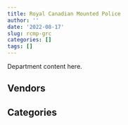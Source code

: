 ```yaml
---
title: Royal Canadian Mounted Police
author: ''
date: '2022-08-17'
slug: rcmp-grc
categories: []
tags: []
---
```


<script src="/rmarkdown-libs/htmlwidgets/htmlwidgets.js"></script>
<link href="/rmarkdown-libs/datatables-css/datatables-crosstalk.css" rel="stylesheet" />
<script src="/rmarkdown-libs/datatables-binding/datatables.js"></script>
<script src="/rmarkdown-libs/jquery/jquery-3.6.0.min.js"></script>
<link href="/rmarkdown-libs/dt-core-bootstrap/css/dataTables.bootstrap.min.css" rel="stylesheet" />
<link href="/rmarkdown-libs/dt-core-bootstrap/css/dataTables.bootstrap.extra.css" rel="stylesheet" />
<script src="/rmarkdown-libs/dt-core-bootstrap/js/jquery.dataTables.min.js"></script>
<script src="/rmarkdown-libs/dt-core-bootstrap/js/dataTables.bootstrap.min.js"></script>
<link href="/rmarkdown-libs/crosstalk/css/crosstalk.min.css" rel="stylesheet" />
<script src="/rmarkdown-libs/crosstalk/js/crosstalk.min.js"></script>
<script src="/rmarkdown-libs/htmlwidgets/htmlwidgets.js"></script>
<link href="/rmarkdown-libs/datatables-css/datatables-crosstalk.css" rel="stylesheet" />
<script src="/rmarkdown-libs/datatables-binding/datatables.js"></script>
<script src="/rmarkdown-libs/jquery/jquery-3.6.0.min.js"></script>
<link href="/rmarkdown-libs/dt-core-bootstrap/css/dataTables.bootstrap.min.css" rel="stylesheet" />
<link href="/rmarkdown-libs/dt-core-bootstrap/css/dataTables.bootstrap.extra.css" rel="stylesheet" />
<script src="/rmarkdown-libs/dt-core-bootstrap/js/jquery.dataTables.min.js"></script>
<script src="/rmarkdown-libs/dt-core-bootstrap/js/dataTables.bootstrap.min.js"></script>
<link href="/rmarkdown-libs/crosstalk/css/crosstalk.min.css" rel="stylesheet" />
<script src="/rmarkdown-libs/crosstalk/js/crosstalk.min.js"></script>

Department content here.

## Vendors

<div id="htmlwidget-1" style="width:100%;height:auto;" class="datatables html-widget"></div>
<script type="application/json" data-for="htmlwidget-1">{"x":{"style":"bootstrap","filter":"none","vertical":false,"data":[["<a href=\"/vendors/1x1_architecture/\">1X1 ARCHITECTURE<\/a>","<a href=\"/vendors/3955788_canada/\">3955788 CANADA<\/a>","<a href=\"/vendors/3d_datacomm/\">3D DATACOMM<\/a>","<a href=\"/vendors/3m_canada_company/\">3M CANADA COMPANY<\/a>","<a href=\"/vendors/4_office_automation/\">4 OFFICE AUTOMATION<\/a>","<a href=\"/vendors/4plan_consulting/\">4PLAN CONSULTING<\/a>","<a href=\"/vendors/acart_communications/\">ACART COMMUNICATIONS<\/a>","<a href=\"/vendors/accenture/\">ACCENTURE<\/a>","<a href=\"/vendors/access_2_networks/\">ACCESS 2 NETWORKS<\/a>","<a href=\"/vendors/acklands_grainger/\">ACKLANDS GRAINGER<\/a>","<a href=\"/vendors/acme_future_security_controls/\">ACME FUTURE SECURITY CONTROLS<\/a>","<a href=\"/vendors/act/\">ACT<\/a>","<a href=\"/vendors/adapt_pharma_canada/\">ADAPT PHARMA CANADA<\/a>","<a href=\"/vendors/adga_group/\">ADGA GROUP<\/a>","<a href=\"/vendors/adobe/\">ADOBE<\/a>","<a href=\"/vendors/adrm_technology_consulting/\">ADRM TECHNOLOGY CONSULTING<\/a>","<a href=\"/vendors/advanced_business_interiors/\">ADVANCED BUSINESS INTERIORS<\/a>","<a href=\"/vendors/advanced_chippewa_technologies/\">ADVANCED CHIPPEWA TECHNOLOGIES<\/a>","<a href=\"/vendors/aecom/\">AECOM<\/a>","<a href=\"/vendors/aero_feu/\">AERO FEU<\/a>","<a href=\"/vendors/aero_supplies/\">AERO SUPPLIES<\/a>","<a href=\"/vendors/agilent/\">AGILENT<\/a>","<a href=\"/vendors/ainsworth/\">AINSWORTH<\/a>","<a href=\"/vendors/air_inuit/\">AIR INUIT<\/a>","<a href=\"/vendors/air_tindi/\">AIR TINDI<\/a>","<a href=\"/vendors/airboss_defense/\">AIRBOSS DEFENSE<\/a>","<a href=\"/vendors/airbus/\">AIRBUS<\/a>","<a href=\"/vendors/alliance_energy/\">ALLIANCE ENERGY<\/a>","<a href=\"/vendors/alpine_helicopters/\">ALPINE HELICOPTERS<\/a>","<a href=\"/vendors/altis_human_resources/\">ALTIS HUMAN RESOURCES<\/a>","<a href=\"/vendors/anixter_canada/\">ANIXTER CANADA<\/a>","<a href=\"/vendors/aon_reed_stenhouse/\">AON REED STENHOUSE<\/a>","<a href=\"/vendors/apparel_trimmings/\">APPAREL TRIMMINGS<\/a>","<a href=\"/vendors/applied_electonics/\">APPLIED ELECTONICS<\/a>","<a href=\"/vendors/aqua_lung_canada/\">AQUA LUNG CANADA<\/a>","<a href=\"/vendors/architecture_49/\">ARCHITECTURE 49<\/a>","<a href=\"/vendors/architecture_evoq/\">ARCHITECTURE EVOQ<\/a>","<a href=\"/vendors/artemp_personnel_services/\">ARTEMP PERSONNEL SERVICES<\/a>","<a href=\"/vendors/artex_sportswear/\">ARTEX SPORTSWEAR<\/a>","<a href=\"/vendors/asokan_business_interiors/\">ASOKAN BUSINESS INTERIORS<\/a>","<a href=\"/vendors/atco/\">ATCO<\/a>","<a href=\"/vendors/atlantic_business_interiors/\">ATLANTIC BUSINESS INTERIORS<\/a>","<a href=\"/vendors/avi_spl_canada/\">AVI SPL CANADA<\/a>","<a href=\"/vendors/baja_construction_canada/\">BAJA CONSTRUCTION CANADA<\/a>","<a href=\"/vendors/bargreen_ellingson/\">BARGREEN ELLINGSON<\/a>","<a href=\"/vendors/bc_hydro/\">BC HYDRO<\/a>","<a href=\"/vendors/bell_canada/\">BELL CANADA<\/a>","<a href=\"/vendors/bervin_construction/\">BERVIN CONSTRUCTION<\/a>","<a href=\"/vendors/bighorn_construction/\">BIGHORN CONSTRUCTION<\/a>","<a href=\"/vendors/bird_construction_company/\">BIRD CONSTRUCTION COMPANY<\/a>","<a href=\"/vendors/black_mcdonald/\">BLACK MCDONALD<\/a>","<a href=\"/vendors/blackberry/\">BLACKBERRY<\/a>","<a href=\"/vendors/bluewave_energy/\">BLUEWAVE ENERGY<\/a>","<a href=\"/vendors/bmc_software_canada/\">BMC SOFTWARE CANADA<\/a>","<a href=\"/vendors/bombardier/\">BOMBARDIER<\/a>","<a href=\"/vendors/bouthillette_parizeau/\">BOUTHILLETTE PARIZEAU<\/a>","<a href=\"/vendors/brawn_construction/\">BRAWN CONSTRUCTION<\/a>","<a href=\"/vendors/brook_construction/\">BROOK CONSTRUCTION<\/a>","<a href=\"/vendors/brookfield_asset_management/\">BROOKFIELD ASSET MANAGEMENT<\/a>","<a href=\"/vendors/brookfield_global_integrated_solutions/\">BROOKFIELD GLOBAL INTEGRATED SOLUTIONS<\/a>","<a href=\"/vendors/bureau_veritas_canada/\">BUREAU VERITAS CANADA<\/a>","<a href=\"/vendors/buttcon_east/\">BUTTCON EAST<\/a>","<a href=\"/vendors/cache_computer_consulting/\">CACHE COMPUTER CONSULTING<\/a>","<a href=\"/vendors/calian/\">CALIAN<\/a>","<a href=\"/vendors/canada_post/\">CANADA POST<\/a>","<a href=\"/vendors/canadian_bank_note_company/\">CANADIAN BANK NOTE COMPANY<\/a>","<a href=\"/vendors/canadian_corps_of_commissionaires/\">CANADIAN CORPS OF COMMISSIONAIRES<\/a>","<a href=\"/vendors/canadian_helicopters/\">CANADIAN HELICOPTERS<\/a>","<a href=\"/vendors/canadian_maritime_engineering/\">CANADIAN MARITIME ENGINEERING<\/a>","<a href=\"/vendors/canadian_north/\">CANADIAN NORTH<\/a>","<a href=\"/vendors/canon/\">CANON<\/a>","<a href=\"/vendors/cansel_survey_equipment/\">CANSEL SURVEY EQUIPMENT<\/a>","<a href=\"/vendors/carahsoft_technology/\">CARAHSOFT TECHNOLOGY<\/a>","<a href=\"/vendors/carswell/\">CARSWELL<\/a>","<a href=\"/vendors/cbci_telecom/\">CBCI TELECOM<\/a>","<a href=\"/vendors/ccr_construction/\">CCR CONSTRUCTION<\/a>","<a href=\"/vendors/cdw_canada/\">CDW CANADA<\/a>","<a href=\"/vendors/cgi/\">CGI<\/a>","<a href=\"/vendors/chandos_construction/\">CHANDOS CONSTRUCTION<\/a>","<a href=\"/vendors/charron_human_resources/\">CHARRON HUMAN RESOURCES<\/a>","<a href=\"/vendors/cima/\">CIMA<\/a>","<a href=\"/vendors/cistel_technology/\">CISTEL TECHNOLOGY<\/a>","<a href=\"/vendors/click_networks/\">CLICK NETWORKS<\/a>","<a href=\"/vendors/closereach/\">CLOSEREACH<\/a>","<a href=\"/vendors/cofomo/\">COFOMO<\/a>","<a href=\"/vendors/colliers_project_leaders/\">COLLIERS PROJECT LEADERS<\/a>","<a href=\"/vendors/colt_canada/\">COLT CANADA<\/a>","<a href=\"/vendors/commvault_systems/\">COMMVAULT SYSTEMS<\/a>","<a href=\"/vendors/compucom_canada/\">COMPUCOM CANADA<\/a>","<a href=\"/vendors/con_pro_industries_canada/\">CON PRO INDUSTRIES CANADA<\/a>","<a href=\"/vendors/construction_couture_tanguay/\">CONSTRUCTION COUTURE TANGUAY<\/a>","<a href=\"/vendors/construction_ric/\">CONSTRUCTION RIC<\/a>","<a href=\"/vendors/contract_community/\">CONTRACT COMMUNITY<\/a>","<a href=\"/vendors/coradix_technology_consulting/\">CORADIX TECHNOLOGY CONSULTING<\/a>","<a href=\"/vendors/cossette_communications/\">COSSETTE COMMUNICATIONS<\/a>","<a href=\"/vendors/ctoms/\">CTOMS<\/a>","<a href=\"/vendors/cubic_defense_applications/\">CUBIC DEFENSE APPLICATIONS<\/a>","<a href=\"/vendors/cummins_canada/\">CUMMINS CANADA<\/a>","<a href=\"/vendors/d4is_solutions/\">D4IS SOLUTIONS<\/a>","<a href=\"/vendors/dalian_enterprises/\">DALIAN ENTERPRISES<\/a>","<a href=\"/vendors/davtair_industries/\">DAVTAIR INDUSTRIES<\/a>","<a href=\"/vendors/decisive_technologies/\">DECISIVE TECHNOLOGIES<\/a>","<a href=\"/vendors/defran/\">DEFRAN<\/a>","<a href=\"/vendors/delco_automation/\">DELCO AUTOMATION<\/a>","<a href=\"/vendors/dell_computer/\">DELL COMPUTER<\/a>","<a href=\"/vendors/deloitte_and_touche/\">DELOITTE AND TOUCHE<\/a>","<a href=\"/vendors/dillon_consulting/\">DILLON CONSULTING<\/a>","<a href=\"/vendors/dls_technology/\">DLS TECHNOLOGY<\/a>","<a href=\"/vendors/donna_cona/\">DONNA CONA<\/a>","<a href=\"/vendors/draeger_canada/\">DRAEGER CANADA<\/a>","<a href=\"/vendors/dst_consulting_engineers/\">DST CONSULTING ENGINEERS<\/a>","<a href=\"/vendors/dymech_engineering/\">DYMECH ENGINEERING<\/a>","<a href=\"/vendors/dynabook_canada/\">DYNABOOK CANADA<\/a>","<a href=\"/vendors/ebsco_canada/\">EBSCO CANADA<\/a>","<a href=\"/vendors/eclipsys_solutions/\">ECLIPSYS SOLUTIONS<\/a>","<a href=\"/vendors/ecole_de_langues_abce/\">ECOLE DE LANGUES ABCE<\/a>","<a href=\"/vendors/ekos_research_associates/\">EKOS RESEARCH ASSOCIATES<\/a>","<a href=\"/vendors/ellisdon/\">ELLISDON<\/a>","<a href=\"/vendors/elsevier/\">ELSEVIER<\/a>","<a href=\"/vendors/emcon_services/\">EMCON SERVICES<\/a>","<a href=\"/vendors/emergent_biosolutions/\">EMERGENT BIOSOLUTIONS<\/a>","<a href=\"/vendors/empowered_networks/\">EMPOWERED NETWORKS<\/a>","<a href=\"/vendors/entrust/\">ENTRUST<\/a>","<a href=\"/vendors/eperformance/\">EPERFORMANCE<\/a>","<a href=\"/vendors/esri/\">ESRI<\/a>","<a href=\"/vendors/excel_human_resources/\">EXCEL HUMAN RESOURCES<\/a>","<a href=\"/vendors/exp_services/\">EXP SERVICES<\/a>","<a href=\"/vendors/fast_forward_french/\">FAST FORWARD FRENCH<\/a>","<a href=\"/vendors/fast_track_staffing/\">FAST TRACK STAFFING<\/a>","<a href=\"/vendors/fca_canada/\">FCA CANADA<\/a>","<a href=\"/vendors/felix_technology/\">FELIX TECHNOLOGY<\/a>","<a href=\"/vendors/first_air/\">FIRST AIR<\/a>","<a href=\"/vendors/flightsafety_canada/\">FLIGHTSAFETY CANADA<\/a>","<a href=\"/vendors/flynn_canada/\">FLYNN CANADA<\/a>","<a href=\"/vendors/ford_motor_company/\">FORD MOTOR COMPANY<\/a>","<a href=\"/vendors/fort_garry_fire_truck/\">FORT GARRY FIRE TRUCK<\/a>","<a href=\"/vendors/fujitsu/\">FUJITSU<\/a>","<a href=\"/vendors/gamble_technologies/\">GAMBLE TECHNOLOGIES<\/a>","<a href=\"/vendors/gap_wireless/\">GAP WIRELESS<\/a>","<a href=\"/vendors/gartner/\">GARTNER<\/a>","<a href=\"/vendors/gateway_mechanical_services/\">GATEWAY MECHANICAL SERVICES<\/a>","<a href=\"/vendors/gdi_services/\">GDI SERVICES<\/a>","<a href=\"/vendors/general_electric_canada/\">GENERAL ELECTRIC CANADA<\/a>","<a href=\"/vendors/general_motors/\">GENERAL MOTORS<\/a>","<a href=\"/vendors/genesis_integration/\">GENESIS INTEGRATION<\/a>","<a href=\"/vendors/gfl_environmental/\">GFL ENVIRONMENTAL<\/a>","<a href=\"/vendors/gilmore_reproductions/\">GILMORE REPRODUCTIONS<\/a>","<a href=\"/vendors/glasshouse_systems/\">GLASSHOUSE SYSTEMS<\/a>","<a href=\"/vendors/global_knowledge/\">GLOBAL KNOWLEDGE<\/a>","<a href=\"/vendors/global_upholstery/\">GLOBAL UPHOLSTERY<\/a>","<a href=\"/vendors/government_of_the_nwt/\">GOVERNMENT OF THE NWT<\/a>","<a href=\"/vendors/graham_construction/\">GRAHAM CONSTRUCTION<\/a>","<a href=\"/vendors/grand_toy/\">GRAND TOY<\/a>","<a href=\"/vendors/graybridge_international_consulting/\">GRAYBRIDGE INTERNATIONAL CONSULTING<\/a>","<a href=\"/vendors/great_slave_helicopters/\">GREAT SLAVE HELICOPTERS<\/a>","<a href=\"/vendors/greendale_resources/\">GREENDALE RESOURCES<\/a>","<a href=\"/vendors/haworth/\">HAWORTH<\/a>","<a href=\"/vendors/hewlett_packard/\">HEWLETT PACKARD<\/a>","<a href=\"/vendors/hipperson_construction/\">HIPPERSON CONSTRUCTION<\/a>","<a href=\"/vendors/hitrac/\">HITRAC<\/a>","<a href=\"/vendors/honeywell/\">HONEYWELL<\/a>","<a href=\"/vendors/horizant/\">HORIZANT<\/a>","<a href=\"/vendors/human_logistics/\">HUMAN LOGISTICS<\/a>","<a href=\"/vendors/hypertec/\">HYPERTEC<\/a>","<a href=\"/vendors/hyundai_auto_canada/\">HYUNDAI AUTO CANADA<\/a>","<a href=\"/vendors/ibiska_telecom/\">IBISKA TELECOM<\/a>","<a href=\"/vendors/ibm_canada/\">IBM CANADA<\/a>","<a href=\"/vendors/illumina_canada/\">ILLUMINA CANADA<\/a>","<a href=\"/vendors/imperial_oil/\">IMPERIAL OIL<\/a>","<a href=\"/vendors/industra_construction/\">INDUSTRA CONSTRUCTION<\/a>","<a href=\"/vendors/info_tech_research_group/\">INFO TECH RESEARCH GROUP<\/a>","<a href=\"/vendors/inland_audio_visual/\">INLAND AUDIO VISUAL<\/a>","<a href=\"/vendors/insa/\">INSA<\/a>","<a href=\"/vendors/integra_networks/\">INTEGRA NETWORKS<\/a>","<a href=\"/vendors/integrated_distribution_systems/\">INTEGRATED DISTRIBUTION SYSTEMS<\/a>","<a href=\"/vendors/interactive_audio_visual/\">INTERACTIVE AUDIO VISUAL<\/a>","<a href=\"/vendors/international_reporting/\">INTERNATIONAL REPORTING<\/a>","<a href=\"/vendors/interworks_contracting/\">INTERWORKS CONTRACTING<\/a>","<a href=\"/vendors/inukshuk_construction/\">INUKSHUK CONSTRUCTION<\/a>","<a href=\"/vendors/ipss/\">IPSS<\/a>","<a href=\"/vendors/iron_mountain/\">IRON MOUNTAIN<\/a>","<a href=\"/vendors/island_west_coast_developments/\">ISLAND WEST COAST DEVELOPMENTS<\/a>","<a href=\"/vendors/itex/\">ITEX<\/a>","<a href=\"/vendors/jht_defense/\">JHT DEFENSE<\/a>","<a href=\"/vendors/johnson_controls_canada/\">JOHNSON CONTROLS CANADA<\/a>","<a href=\"/vendors/jp2g_consultants/\">JP2G CONSULTANTS<\/a>","<a href=\"/vendors/k_rite_construction/\">K RITE CONSTRUCTION<\/a>","<a href=\"/vendors/kaycom/\">KAYCOM<\/a>","<a href=\"/vendors/kenn_borek_air/\">KENN BOREK AIR<\/a>","<a href=\"/vendors/keysight_technologies_canada/\">KEYSIGHT TECHNOLOGIES CANADA<\/a>","<a href=\"/vendors/kone/\">KONE<\/a>","<a href=\"/vendors/konica_minolta_business_solutions/\">KONICA MINOLTA BUSINESS SOLUTIONS<\/a>","<a href=\"/vendors/kpmg/\">KPMG<\/a>","<a href=\"/vendors/kudlik_construction/\">KUDLIK CONSTRUCTION<\/a>","<a href=\"/vendors/l_p_royer/\">L P ROYER<\/a>","<a href=\"/vendors/l3harris/\">L3HARRIS<\/a>","<a href=\"/vendors/language_research_development_group/\">LANGUAGE RESEARCH DEVELOPMENT GROUP<\/a>","<a href=\"/vendors/lansdowne_technologies/\">LANSDOWNE TECHNOLOGIES<\/a>","<a href=\"/vendors/larry_penner_enterprises/\">LARRY PENNER ENTERPRISES<\/a>","<a href=\"/vendors/laurentian_technologies/\">LAURENTIAN TECHNOLOGIES<\/a>","<a href=\"/vendors/laval_fortin/\">LAVAL FORTIN<\/a>","<a href=\"/vendors/lear_construction/\">LEAR CONSTRUCTION<\/a>","<a href=\"/vendors/lengkeek_vessel_engineering/\">LENGKEEK VESSEL ENGINEERING<\/a>","<a href=\"/vendors/levaero_aviation/\">LEVAERO AVIATION<\/a>","<a href=\"/vendors/levitt_safety/\">LEVITT SAFETY<\/a>","<a href=\"/vendors/life_technologies/\">LIFE TECHNOLOGIES<\/a>","<a href=\"/vendors/lloyd_libke_law_enforcement_sales/\">LLOYD LIBKE LAW ENFORCEMENT SALES<\/a>","<a href=\"/vendors/m_d_charlton/\">M D CHARLTON<\/a>","<a href=\"/vendors/manitoba_hydro/\">MANITOBA HYDRO<\/a>","<a href=\"/vendors/maplesoft_consulting/\">MAPLESOFT CONSULTING<\/a>","<a href=\"/vendors/maxxam_analytics/\">MAXXAM ANALYTICS<\/a>","<a href=\"/vendors/med_eng_holdings/\">MED ENG HOLDINGS<\/a>","<a href=\"/vendors/mega_tech/\">MEGA TECH<\/a>","<a href=\"/vendors/meggitt/\">MEGGITT<\/a>","<a href=\"/vendors/mercury_marine/\">MERCURY MARINE<\/a>","<a href=\"/vendors/metalcraft_marine/\">METALCRAFT MARINE<\/a>","<a href=\"/vendors/michel_bastarache_societe_professionnelle/\">MICHEL BASTARACHE SOCIETE PROFESSIONNELLE<\/a>","<a href=\"/vendors/microsoft_canada/\">MICROSOFT CANADA<\/a>","<a href=\"/vendors/mid_canada_mod_center/\">MID CANADA MOD CENTER<\/a>","<a href=\"/vendors/millbrook_tactical/\">MILLBROOK TACTICAL<\/a>","<a href=\"/vendors/mindwire_systems/\">MINDWIRE SYSTEMS<\/a>","<a href=\"/vendors/ministry_of_finance/\">MINISTRY OF FINANCE<\/a>","<a href=\"/vendors/mishkumi_technologies/\">MISHKUMI TECHNOLOGIES<\/a>","<a href=\"/vendors/mitsubishi_motor_sales/\">MITSUBISHI MOTOR SALES<\/a>","<a href=\"/vendors/mnp/\">MNP<\/a>","<a href=\"/vendors/mobile_resource_group/\">MOBILE RESOURCE GROUP<\/a>","<a href=\"/vendors/modis_canada/\">MODIS CANADA<\/a>","<a href=\"/vendors/morneau_shepell/\">MORNEAU SHEPELL<\/a>","<a href=\"/vendors/morpho_canada/\">MORPHO CANADA<\/a>","<a href=\"/vendors/morrison_hershfield/\">MORRISON HERSHFIELD<\/a>","<a href=\"/vendors/motorola_solutions_canada/\">MOTOROLA SOLUTIONS CANADA<\/a>","<a href=\"/vendors/mts_allstream/\">MTS ALLSTREAM<\/a>","<a href=\"/vendors/mustang_survival/\">MUSTANG SURVIVAL<\/a>","<a href=\"/vendors/national_arts_centre/\">NATIONAL ARTS CENTRE<\/a>","<a href=\"/vendors/nattiq/\">NATTIQ<\/a>","<a href=\"/vendors/ndl_construction/\">NDL CONSTRUCTION<\/a>","<a href=\"/vendors/niche_technology/\">NICHE TECHNOLOGY<\/a>","<a href=\"/vendors/nisha_techonologies/\">NISHA TECHONOLOGIES<\/a>","<a href=\"/vendors/nissan_canada/\">NISSAN CANADA<\/a>","<a href=\"/vendors/nitam_solutions/\">NITAM SOLUTIONS<\/a>","<a href=\"/vendors/norr/\">NORR<\/a>","<a href=\"/vendors/northwestel/\">NORTHWESTEL<\/a>","<a href=\"/vendors/nova_networks/\">NOVA NETWORKS<\/a>","<a href=\"/vendors/nrns/\">NRNS<\/a>","<a href=\"/vendors/nuix_north_america/\">NUIX NORTH AMERICA<\/a>","<a href=\"/vendors/number_ten_architectural_group/\">NUMBER TEN ARCHITECTURAL GROUP<\/a>","<a href=\"/vendors/ogilvy_montreal/\">OGILVY MONTREAL<\/a>","<a href=\"/vendors/olin/\">OLIN<\/a>","<a href=\"/vendors/onx_enterprise_solutions/\">ONX ENTERPRISE SOLUTIONS<\/a>","<a href=\"/vendors/openframe_technologies/\">OPENFRAME TECHNOLOGIES<\/a>","<a href=\"/vendors/opentext/\">OPENTEXT<\/a>","<a href=\"/vendors/oracle_canada/\">ORACLE CANADA<\/a>","<a href=\"/vendors/orangutech/\">ORANGUTECH<\/a>","<a href=\"/vendors/otis_elevator/\">OTIS ELEVATOR<\/a>","<a href=\"/vendors/pacific_safety_products/\">PACIFIC SAFETY PRODUCTS<\/a>","<a href=\"/vendors/pal_aerospace/\">PAL AEROSPACE<\/a>","<a href=\"/vendors/paladin_group/\">PALADIN GROUP<\/a>","<a href=\"/vendors/panasonic/\">PANASONIC<\/a>","<a href=\"/vendors/patlon_aircraft_industries/\">PATLON AIRCRAFT INDUSTRIES<\/a>","<a href=\"/vendors/pattison_sign_group/\">PATTISON SIGN GROUP<\/a>","<a href=\"/vendors/pcl_constructors/\">PCL CONSTRUCTORS<\/a>","<a href=\"/vendors/peerless_garments/\">PEERLESS GARMENTS<\/a>","<a href=\"/vendors/penn_construction_canada/\">PENN CONSTRUCTION CANADA<\/a>","<a href=\"/vendors/persistent_systems/\">PERSISTENT SYSTEMS<\/a>","<a href=\"/vendors/peter_j_kindree_architect/\">PETER J KINDREE ARCHITECT<\/a>","<a href=\"/vendors/phaselock_systems_international/\">PHASELOCK SYSTEMS INTERNATIONAL<\/a>","<a href=\"/vendors/piche_bros_contracting/\">PICHE BROS CONTRACTING<\/a>","<a href=\"/vendors/pitney_bowes/\">PITNEY BOWES<\/a>","<a href=\"/vendors/podolinsky_equipment/\">PODOLINSKY EQUIPMENT<\/a>","<a href=\"/vendors/polaris_industries/\">POLARIS INDUSTRIES<\/a>","<a href=\"/vendors/pomerleau/\">POMERLEAU<\/a>","<a href=\"/vendors/pricewaterhouse_coopers/\">PRICEWATERHOUSE COOPERS<\/a>","<a href=\"/vendors/printers_plus/\">PRINTERS PLUS<\/a>","<a href=\"/vendors/promaxis/\">PROMAXIS<\/a>","<a href=\"/vendors/proquest/\">PROQUEST<\/a>","<a href=\"/vendors/prosci_canada/\">PROSCI CANADA<\/a>","<a href=\"/vendors/purelogic/\">PURELOGIC<\/a>","<a href=\"/vendors/purespirit_solutions/\">PURESPIRIT SOLUTIONS<\/a>","<a href=\"/vendors/qmr/\">QMR<\/a>","<a href=\"/vendors/quintet_consulting/\">QUINTET CONSULTING<\/a>","<a href=\"/vendors/quorex_construction_services/\">QUOREX CONSTRUCTION SERVICES<\/a>","<a href=\"/vendors/r_e_gilmore_investments/\">R E GILMORE INVESTMENTS<\/a>","<a href=\"/vendors/rampart_international/\">RAMPART INTERNATIONAL<\/a>","<a href=\"/vendors/raymond_chabot_grant_thornton/\">RAYMOND CHABOT GRANT THORNTON<\/a>","<a href=\"/vendors/redi_form_construction/\">REDI FORM CONSTRUCTION<\/a>","<a href=\"/vendors/republic_architecture/\">REPUBLIC ARCHITECTURE<\/a>","<a href=\"/vendors/revision_military/\">REVISION MILITARY<\/a>","<a href=\"/vendors/rogers/\">ROGERS<\/a>","<a href=\"/vendors/rohde_schwarz_canada/\">ROHDE SCHWARZ CANADA<\/a>","<a href=\"/vendors/rosborough_boats/\">ROSBOROUGH BOATS<\/a>","<a href=\"/vendors/saba_software/\">SABA SOFTWARE<\/a>","<a href=\"/vendors/sap/\">SAP<\/a>","<a href=\"/vendors/sas_institute/\">SAS INSTITUTE<\/a>","<a href=\"/vendors/sasktel/\">SASKTEL<\/a>","<a href=\"/vendors/scalar_decisions/\">SCALAR DECISIONS<\/a>","<a href=\"/vendors/schoeler_heaton_architects/\">SCHOELER HEATON ARCHITECTS<\/a>","<a href=\"/vendors/sdl_international_canada/\">SDL INTERNATIONAL CANADA<\/a>","<a href=\"/vendors/sensus_communication_solutions/\">SENSUS COMMUNICATION SOLUTIONS<\/a>","<a href=\"/vendors/sepw_architecture/\">SEPW ARCHITECTURE<\/a>","<a href=\"/vendors/sharp_electronics/\">SHARP ELECTRONICS<\/a>","<a href=\"/vendors/shaw_cable/\">SHAW CABLE<\/a>","<a href=\"/vendors/shell_canada_products/\">SHELL CANADA PRODUCTS<\/a>","<a href=\"/vendors/shi_canada/\">SHI CANADA<\/a>","<a href=\"/vendors/si_systems/\">SI SYSTEMS<\/a>","<a href=\"/vendors/siemens/\">SIEMENS<\/a>","<a href=\"/vendors/simex_defence/\">SIMEX DEFENCE<\/a>","<a href=\"/vendors/smiths_detection/\">SMITHS DETECTION<\/a>","<a href=\"/vendors/snc_lavalin/\">SNC LAVALIN<\/a>","<a href=\"/vendors/softchoice/\">SOFTCHOICE<\/a>","<a href=\"/vendors/solotech/\">SOLOTECH<\/a>","<a href=\"/vendors/somos/\">SOMOS<\/a>","<a href=\"/vendors/st_john_ambulance/\">ST JOHN AMBULANCE<\/a>","<a href=\"/vendors/st_joseph_print_group/\">ST JOSEPH PRINT GROUP<\/a>","<a href=\"/vendors/stantec/\">STANTEC<\/a>","<a href=\"/vendors/stoneworks_technologies/\">STONEWORKS TECHNOLOGIES<\/a>","<a href=\"/vendors/subaru_canada/\">SUBARU CANADA<\/a>","<a href=\"/vendors/summit_canada_distributors/\">SUMMIT CANADA DISTRIBUTORS<\/a>","<a href=\"/vendors/super_channel_international/\">SUPER CHANNEL INTERNATIONAL<\/a>","<a href=\"/vendors/sutherland_excavating/\">SUTHERLAND EXCAVATING<\/a>","<a href=\"/vendors/systematix_solutions/\">SYSTEMATIX SOLUTIONS<\/a>","<a href=\"/vendors/systemscope/\">SYSTEMSCOPE<\/a>","<a href=\"/vendors/tankatek/\">TANKATEK<\/a>","<a href=\"/vendors/taurus_contractors/\">TAURUS CONTRACTORS<\/a>","<a href=\"/vendors/teknion/\">TEKNION<\/a>","<a href=\"/vendors/telecom_computer_services/\">TELECOM COMPUTER SERVICES<\/a>","<a href=\"/vendors/telus_canada/\">TELUS CANADA<\/a>","<a href=\"/vendors/tenaquip/\">TENAQUIP<\/a>","<a href=\"/vendors/teramach_technologies/\">TERAMACH TECHNOLOGIES<\/a>","<a href=\"/vendors/tervita/\">TERVITA<\/a>","<a href=\"/vendors/tes_contract_services/\">TES CONTRACT SERVICES<\/a>","<a href=\"/vendors/testforce_systems/\">TESTFORCE SYSTEMS<\/a>","<a href=\"/vendors/tetra_tech/\">TETRA TECH<\/a>","<a href=\"/vendors/thales/\">THALES<\/a>","<a href=\"/vendors/the_fia_group_4083261_canada/\">THE FIA GROUP 4083261 CANADA<\/a>","<a href=\"/vendors/the_halifax_computer_consulting_group/\">THE HALIFAX COMPUTER CONSULTING GROUP<\/a>","<a href=\"/vendors/the_it_broker/\">THE IT BROKER<\/a>","<a href=\"/vendors/the_mathworks/\">THE MATHWORKS<\/a>","<a href=\"/vendors/the_right_door_consulting/\">THE RIGHT DOOR CONSULTING<\/a>","<a href=\"/vendors/the_vcan_group/\">THE VCAN GROUP<\/a>","<a href=\"/vendors/thermo_fisher_scientific/\">THERMO FISHER SCIENTIFIC<\/a>","<a href=\"/vendors/thomas_schmidt/\">THOMAS SCHMIDT<\/a>","<a href=\"/vendors/thomson_reuters/\">THOMSON REUTERS<\/a>","<a href=\"/vendors/thyssenkrupp_elevator/\">THYSSENKRUPP ELEVATOR<\/a>","<a href=\"/vendors/tiree/\">TIREE<\/a>","<a href=\"/vendors/titan_boats/\">TITAN BOATS<\/a>","<a href=\"/vendors/toromont/\">TOROMONT<\/a>","<a href=\"/vendors/toshiba_canada/\">TOSHIBA CANADA<\/a>","<a href=\"/vendors/totem_offisource/\">TOTEM OFFISOURCE<\/a>","<a href=\"/vendors/toyota_canada/\">TOYOTA CANADA<\/a>","<a href=\"/vendors/tpg_technology_consultants/\">TPG TECHNOLOGY CONSULTANTS<\/a>","<a href=\"/vendors/transpolar_technology/\">TRANSPOLAR TECHNOLOGY<\/a>","<a href=\"/vendors/transwest_air/\">TRANSWEST AIR<\/a>","<a href=\"/vendors/trm_technologies/\">TRM TECHNOLOGIES<\/a>","<a href=\"/vendors/troy_life_fire_safety/\">TROY LIFE FIRE SAFETY<\/a>","<a href=\"/vendors/tyco_integrated_fire_security/\">TYCO INTEGRATED FIRE SECURITY<\/a>","<a href=\"/vendors/ultra_electronics/\">ULTRA ELECTRONICS<\/a>","<a href=\"/vendors/unisource/\">UNISOURCE<\/a>","<a href=\"/vendors/united_rentals_of_canada/\">UNITED RENTALS OF CANADA<\/a>","<a href=\"/vendors/universal_helicopters/\">UNIVERSAL HELICOPTERS<\/a>","<a href=\"/vendors/universite_laval/\">UNIVERSITE LAVAL<\/a>","<a href=\"/vendors/university_of_alberta/\">UNIVERSITY OF ALBERTA<\/a>","<a href=\"/vendors/university_of_ottawa/\">UNIVERSITY OF OTTAWA<\/a>","<a href=\"/vendors/university_of_regina/\">UNIVERSITY OF REGINA<\/a>","<a href=\"/vendors/uqsuq/\">UQSUQ<\/a>","<a href=\"/vendors/valard_construction/\">VALARD CONSTRUCTION<\/a>","<a href=\"/vendors/vcm_construction/\">VCM CONSTRUCTION<\/a>","<a href=\"/vendors/vector_aerospace/\">VECTOR AEROSPACE<\/a>","<a href=\"/vendors/veritaaq_technology_house/\">VERITAAQ TECHNOLOGY HOUSE<\/a>","<a href=\"/vendors/visiontec/\">VISIONTEC<\/a>","<a href=\"/vendors/vmware/\">VMWARE<\/a>","<a href=\"/vendors/vwr_international/\">VWR INTERNATIONAL<\/a>","<a href=\"/vendors/waste_connections_of_canada/\">WASTE CONNECTIONS OF CANADA<\/a>","<a href=\"/vendors/waste_management_of_canada/\">WASTE MANAGEMENT OF CANADA<\/a>","<a href=\"/vendors/watchguard_video/\">WATCHGUARD VIDEO<\/a>","<a href=\"/vendors/waters/\">WATERS<\/a>","<a href=\"/vendors/wesco_distribution_canada/\">WESCO DISTRIBUTION CANADA<\/a>","<a href=\"/vendors/westbury_national_show_systems/\">WESTBURY NATIONAL SHOW SYSTEMS<\/a>","<a href=\"/vendors/westower_communications/\">WESTOWER COMMUNICATIONS<\/a>","<a href=\"/vendors/wildstone_construction/\">WILDSTONE CONSTRUCTION<\/a>","<a href=\"/vendors/wolters_kluwer/\">WOLTERS KLUWER<\/a>","<a href=\"/vendors/woodward_s_oil/\">WOODWARD S OIL<\/a>","<a href=\"/vendors/workdynamics_technologies/\">WORKDYNAMICS TECHNOLOGIES<\/a>","<a href=\"/vendors/world_fuel_services/\">WORLD FUEL SERVICES<\/a>","<a href=\"/vendors/wsp/\">WSP<\/a>","<a href=\"/vendors/xerox/\">XEROX<\/a>","<a href=\"/vendors/yamaha_motors_canada/\">YAMAHA MOTORS CANADA<\/a>","<a href=\"/vendors/zodiac_hurricane_technologies/\">ZODIAC HURRICANE TECHNOLOGIES<\/a>","<a href=\"/vendors/zycom/\">ZYCOM<\/a>"],[null,null,"$     10,519.00","$  1,848,744.09","$     44,449.05","$     80,479.46",null,null,null,"$    453,215.37","$     20,061.75",null,"$  2,214,452.80","$    617,119.89",null,null,"$    173,163.55","$    336,121.14","$     56,932.50","$     11,304.35",null,"$     21,201.90","$     14,409.50",null,null,null,"$  9,171,581.12","$    299,412.75",null,"$     16,900.40","$    330,439.78","$    390,247.37","$  1,557,881.72","$     35,091.06","$     23,520.00","$    231,304.06","$     41,468.53",null,"$  1,080,192.77","$    348,143.83","$    321,714.00",null,"$     28,866.37",null,null,"$      2,342.08","$  9,575,615.85","$  3,675,000.00","$    344,823.17",null,"$    172,179.58",null,"$    314,581.95","$    567,836.79","$     95,291.28",null,null,null,"$    275,375.05","$    401,247.93",null,null,"$  1,178,762.99","$     70,668.67",null,null,"$ 61,314,385.83","$    199,856.93",null,"$    108,549.28","$        839.87",null,"$    488,334.87","$     38,083.26",null,"$    568,459.68","$    242,454.36","$    841,959.91",null,null,null,"$    282,961.59","$    586,703.20",null,"$    690,323.24",null,"$  2,361,287.37","$    533,845.34","$    112,188.09",null,null,"$  2,875,037.17","$    280,154.72","$  1,983,428.20","$  1,853,225.97","$    512,660.25","$     38,094.70","$     17,278.75","$    292,025.19","$    427,976.24","$     16,921.74","$  1,288,287.61","$    183,625.00",null,"$    961,678.16",null,null,null,"$     11,799.67",null,"$      7,572.58",null,null,"$    108,346.46","$    785,774.77","$    108,956.91","$     84,690.39",null,null,"$     89,324.51",null,null,"$    213,614.20","$     36,169.66","$    609,088.45","$     37,506.93","$      5,886.24","$     73,392.21",null,"$ 11,330,659.62","$    229,935.26",null,"$    350,911.15","$     14,589.75","$ 39,529,011.08",null,"$     11,191.00","$     56,516.95",null,"$  2,006,964.18","$    140,442.74","$    419,038.26",null,"$ 20,953,098.09","$  2,258,415.27","$     52,975.77","$    490,644.75","$     87,102.40","$     91,339.33","$    267,962.78","$  5,047,783.41","$  5,248,395.81","$     53,216.86",null,"$     20,511.79",null,"$    200,754.69","$     78,219.07",null,null,"$     37,879.45","$     17,991.86",null,"$  5,102,152.46","$  1,078,974.20","$    284,861.12","$  5,087,698.66","$     89,324.31","$    481,423.24","$    246,207.82",null,"$    249,587.10",null,"$     27,279.30","$     44,062.36","$    191,610.84",null,"$  3,049,186.21","$  2,248,605.27","$     11,838.45","$     61,105.62","$  4,098,032.70","$    145,454.43","$     28,678.66","$     87,688.61",null,"$  1,648,457.56","$     24,673.06",null,null,null,"$    205,909.17","$    954,186.17",null,"$     36,554.96","$  2,691,639.12","$    736,270.79","$    481,025.49","$     44,216.27","$    101,937.55","$  1,123,683.34","$    404,840.07",null,"$  1,526,882.47","$    144,337.50","$  1,496,324.87","$     39,653.00","$  2,919,417.49","$      7,207.50","$  1,368,360.45","$      7,929.60","$    423,044.18","$  1,871,312.42",null,"$     79,296.31",null,"$  2,295,165.69","$  2,019,120.03",null,"$    529,403.08","$  4,984,426.08","$  2,719,929.91","$    279,723.58","$  1,478,690.03",null,null,"$  2,242,879.33","$  1,154,053.59","$    728,309.93","$     13,839.00","$ 52,131,441.57","$  6,123,793.60","$     61,274.65",null,"$    102,634.48","$    451,433.54","$  1,248,273.19","$  7,286,433.62","$  2,492,283.26",null,"$    199,475.47","$     18,763.50","$    144,455.33","$  1,618,530.85",null,"$    140,743.66","$    226,000.00","$    883,595.27","$    257,309.25","$    247,781.42","$     36,765.40","$  1,894,071.98","$     25,234.22",null,"$  2,071,402.70","$     51,853.82","$    638,243.62","$  2,779,853.65","$    136,326.50","$     16,127.99","$  3,833,236.92","$    374,743.73",null,"$    331,016.70","$    239,870.90","$     33,652.53","$  4,369,315.35","$     14,993.87","$    108,285.97","$  1,186,924.85",null,"$    179,031.92","$      4,466.96",null,"$     21,299.29",null,"$     54,172.59","$    179,149.36",null,null,"$  4,484,616.54","$    801,606.42","$  1,848,220.58",null,"$    367,699.50","$    205,848.04",null,"$     51,094.86","$      6,428.91","$     24,838.49","$     63,700.26","$    597,991.88",null,"$    844,397.66",null,"$    297,170.15",null,null,"$  1,126,804.37","$     12,642.90","$     18,713.75","$      1,552.57",null,"$  8,266,789.37","$      1,384.62",null,"$  2,262,650.77",null,"$    624,202.89",null,"$    425,245.72",null,"$    196,104.87","$  2,657,696.15","$    889,215.39","$  1,534,781.64","$  2,645,127.30","$    142,799.29","$    259,716.23","$    506,837.22","$      5,387.71","$    172,394.25","$  1,240,979.07","$    410,266.73","$  5,409,523.85","$  1,619,395.13","$     15,988.67","$  1,034,270.81","$     32,650.80","$     94,339.18","$    791,331.52",null,"$     65,909.29",null,null,"$     94,918.60",null,null,"$    619,798.36","$    306,709.07",null,"$    339,571.58","$      4,429.63","$  2,418,704.98","$    555,128.21","$    103,991.54","$     38,449.46","$     17,407.73","$  7,903,743.32","$     65,555.46","$     26,831.00",null,"$     63,306.92",null,null,"$  1,002,716.71","$     67,383.93",null,null,null,null,null,"$    177,669.05","$    265,035.53","$  1,891,462.50","$  1,848,269.12",null,"$  1,339,553.90","$     21,746.93","$  1,422,230.18","$     31,533.82",null,"$    115,901.43","$  1,481,346.18",null,"$     56,609.71",null,"$    391,249.56",null,"$     15,255.00",null,"$     10,477.36",null,"$     75,990.99","$    271,946.38","$    115,251.01",null,"$     13,261.50"],["$     86,568.78","$     79,495.43",null,"$  1,848,744.09","$     63,345.08",null,"$     76,840.00","$     24,860.00","$     10,644.60","$    119,796.66",null,null,"$    203,733.10","$    456,153.04","$     11,299.72","$     77,637.52","$    110,805.28","$    370,435.10","$    522,206.16","$    104,501.77",null,"$    564,219.11",null,"$    285,071.27","$     47,800.24",null,"$  9,035,430.54",null,null,"$    716,157.42","$    203,949.79","$    336,730.99","$  1,557,279.49","$     32,216.97","$     41,437.23","$    121,089.17","$    207,342.64",null,"$    949,936.82",null,"$    368,876.95",null,"$    154,856.64",null,null,"$      2,342.08","$ 12,856,594.86",null,"$  1,104,039.09","$    254,961.50","$    138,931.86",null,"$    414,888.11",null,null,"$     20,177.39",null,"$    468,229.18","$    275,375.05","$    800,252.58",null,"$  1,869,160.10","$  1,328,347.00","$    784,636.15",null,null,"$ 74,856,248.92","$    221,699.83","$     31,615.50","$  3,082,277.34","$      3,738.45",null,"$    677,748.61",null,"$     34,381.27",null,"$    419,239.56","$    186,459.82",null,null,"$     11,336.54","$    398,899.34",null,"$     45,186.06","$  1,339,321.59",null,"$  2,247,471.32","$     45,335.90",null,null,"$  2,012,062.50","$  2,875,037.17","$     46,820.38","$  2,283,945.51",null,"$    838,488.77",null,"$     31,608.90","$    146,412.63","$    427,976.24",null,"$  3,475,848.18","$     17,313.86",null,"$  1,295,615.63",null,null,null,null,"$    349,933.41",null,null,null,"$    120,795.97","$  1,608,937.16","$    150,680.29","$     46,647.67","$  4,165,784.20","$     16,542.89","$    844,512.85",null,null,"$    249,671.71","$     47,119.02","$  1,192,980.66","$     37,506.93","$     48,600.55","$    101,770.30",null,"$  8,545,529.96","$    141,533.41","$    103,152.95","$    871,961.42","$     64,903.65","$ 31,357,992.02",null,null,null,"$     39,319.23","$  3,299,622.26","$    215,617.42","$    517,154.61","$     10,392.90","$ 26,705,224.21","$  2,723,054.54","$    215,745.30","$    164,755.25","$     75,074.44","$    175,923.41","$    272,102.36","$  4,457,424.24",null,"$     36,573.15",null,"$      7,129.82","$     59,045.74","$    302,999.24","$     47,267.67",null,null,"$     49,530.05","$     18,300.35",null,"$  4,347,283.43","$    780,756.42","$    284,861.12","$  3,393,643.99","$    189,261.40","$    553,840.36",null,null,"$    187,133.37",null,"$     18,919.27",null,"$     97,583.42",null,"$  3,109,569.71","$  2,236,284.14","$    377,592.03","$    211,013.07","$  6,338,059.05","$    391,986.62","$     11,550.04","$     73,553.44","$     40,205.40","$  1,648,457.56",null,null,null,null,"$    290,280.84","$     23,876.33","$     29,688.75","$    503,738.72","$  5,528,612.88","$    158,691.62","$    616,605.83",null,null,"$  2,888,340.99","$  3,143,970.75","$     68,998.82","$  1,047,287.01","$    776,680.01","$  1,829,905.91","$    378,038.18","$  3,405,955.97","$      7,207.50","$    366,361.28","$     15,768.39","$    228,595.06","$  2,772,035.76","$     16,712.28","$    149,307.09","$     24,998.99","$  2,295,165.69","$  1,531,597.77",null,"$    610,058.96","$  3,748,538.60","$    195,790.21","$    190,948.58","$    233,071.79","$     15,015.00","$     24,627.25","$  2,751,954.88","$  1,154,053.59","$    503,660.67",null,"$ 53,185,356.99",null,"$    122,620.27",null,"$    148,103.85","$    507,862.73","$  1,248,273.19","$  8,357,300.49","$    763,108.31","$    129,501.86","$    536,540.67",null,"$     57,528.95","$  1,669,475.61","$      4,547.18","$     54,075.00",null,"$  1,441,237.33",null,"$    247,781.42","$     27,800.69","$  3,010,340.12","$    500,043.77",null,"$    260,491.35","$    103,826.57","$    610,161.77","$  5,657,990.22",null,"$     63,648.29","$  8,388,581.36","$    822,614.56","$    822,232.14",null,"$    226,083.08","$     98,665.32",null,"$     16,698.79","$    108,559.30","$  1,146,296.92",null,"$     49,096.32","$     14,996.02","$      8,781.48","$      4,568.53","$     21,016.25","$     11,921.75","$    256,077.13",null,"$     46,188.75","$  1,544,555.15","$    790,308.57","$  1,378,144.70",null,"$  1,069,169.45","$     70,210.54",null,"$    130,416.96","$     71,107.62",null,null,"$    568,911.88",null,"$    844,397.66","$    326,692.12","$    401,730.02",null,"$    199,215.78","$    912,030.66",null,"$     45,235.23","$    775,651.41","$     10,447.98","$  8,218,907.43",null,"$     61,377.87","$    611,765.94","$     31,500.00","$    359,291.64","$     61,650.25","$    224,855.96","$      3,944.63","$     70,932.02","$  2,078,366.26","$     53,292.68","$  1,326,523.49","$  1,436,584.59",null,"$    598,338.89","$    822,608.49","$     19,611.28",null,"$  1,625,128.39","$    418,355.63","$  1,414,036.81","$    629,134.81","$     13,302.51",null,"$     20,000.00","$    101,875.15","$  1,119,208.71",null,null,null,null,null,null,null,"$    841,511.77","$    380,341.14",null,"$    285,688.58","$      4,429.63","$  2,943,713.44","$    206,458.77","$     22,896.23","$     87,411.15","$    313,285.46","$  3,163,341.87","$     28,839.20","$     19,770.75",null,null,null,"$     15,454.95","$    801,806.89","$     36,261.23",null,null,"$    520,234.43","$      1,584.00",null,"$  2,706,070.88","$    388,900.74",null,"$  1,848,269.12","$    108,792.97","$    310,796.98","$    274,011.31","$    190,693.80","$     24,607.46",null,"$    115,901.43","$  2,304,337.85","$    506,717.23","$     88,543.38",null,"$    737,318.23",null,null,null,"$     10,836.70","$    142,705.44","$     68,752.31","$    661,790.63","$    335,736.09",null,null],["$    212,551.24","$  2,909,532.85","$    166,100.02","$  1,853,809.14","$     97,830.41",null,null,"$    391,920.16",null,"$    127,684.81",null,"$     36,532.02","$  1,596,281.13","$    611,313.50",null,"$    120,833.62","$    225,791.43","$    157,720.28","$    580,934.51","$     18,605.85","$     72,005.37","$    655,208.42",null,null,"$     26,018.99","$     40,347.78","$    811,075.94","$    167,601.00",null,"$  1,191,425.52","$     19,742.76","$    274,847.13","$  1,471,705.33","$    320,062.58","$     25,427.97","$    471,662.09","$    207,910.70","$    247,217.64","$  1,234,214.43",null,null,"$     23,583.94","$     70,772.64",null,null,"$      2,348.50","$ 10,663,250.33",null,null,"$    174,447.35","$    149,631.50",null,"$    220,068.68",null,"$     21,601.25","$     54,300.91","$    421,161.87","$  3,356,007.93","$    276,129.50","$    431,925.72",null,"$  3,000,493.84","$  1,664,453.61","$  2,223,049.90","$     12,317.00","$    480,608.92","$ 68,681,207.25","$    200,404.48","$     14,375.00",null,"$     24,174.06","$     23,584.85","$    779,130.56",null,"$     26,143.75",null,"$    394,240.46","$    292,392.33",null,null,"$     20,085.75","$    792,668.23",null,"$     45,685.36","$  1,495,788.78","$     99,907.50","$  1,694,545.51","$    321,205.59",null,null,null,null,null,"$  2,113,271.45",null,"$    554,877.23",null,null,"$    385,560.00","$    299,105.08",null,"$    156,124.08",null,"$     31,083.40","$  1,169,282.13","$      2,255.70","$     15,171.38",null,null,null,null,null,"$     75,389.06","$    110,567.59","$  1,594,147.88","$    132,347.20","$     62,705.01","$  7,706,940.31","$      4,273.86","$    732,093.10",null,null,"$    823,198.83","$     36,765.72","$    628,910.51",null,"$     59,078.54","$     81,865.89",null,"$  8,468,249.83","$    168,652.51","$     25,932.37","$    874,350.36",null,"$ 31,020,602.49",null,null,"$     19,355.00","$    138,967.25","$  1,242,722.52","$    150,281.07","$    569,027.52","$     19,633.96","$ 31,806,780.61","$  1,899,712.12","$    210,892.21","$    606,002.39","$      6,363.69","$     92,992.77","$    289,059.11",null,null,"$     53,194.72","$      9,282.46","$     25,073.48","$  1,176,372.82","$    106,187.55","$     76,899.48","$  2,657,629.06","$     82,846.05","$     82,773.50","$      7,150.14","$    110,728.70","$    777,639.27","$     64,827.74","$    285,641.56","$  4,194,652.10",null,"$    232,668.97",null,"$    210,074.10","$     26,526.15","$     19,520.91","$  1,260,609.93",null,"$     11,371.06",null,null,"$     21,719.04",null,null,null,"$     89,377.83",null,"$     73,754.96",null,"$  1,652,973.88",null,null,"$     12,611.70","$     17,449.95","$    398,613.32",null,null,"$  1,268,755.87","$  1,914,446.79","$    936,342.50","$     10,259.55","$    178,033.28",null,"$  2,896,254.25","$  3,152,584.37","$    123,856.88","$  1,726,630.93","$    297,127.26","$  1,747,856.25","$  3,039,083.82","$  3,505,039.75","$      2,409.08","$    367,365.01","$     38,799.57","$    242,955.26","$  4,413,262.54",null,"$    173,427.55",null,"$  1,175,879.41","$  1,248,522.38","$     20,846.47","$    242,856.90","$    631,637.32","$     77,381.59","$     72,871.95","$    657,585.34","$    230,884.62",null,"$  4,399,419.47","$  1,394,755.30","$    711,994.78","$     45,539.00","$ 35,308,442.82",null,"$    260,701.49","$     60,768.01",null,null,"$  1,251,693.12","$ 12,161,054.91","$  2,481,357.56",null,"$    616,269.00",null,"$     43,530.58","$  1,765,662.22","$    694,381.05","$     73,500.00",null,"$  1,779,229.50","$     83,823.58","$    221,306.14",null,"$    376,683.90","$    489,488.50","$     16,091.46","$  1,383,094.97",null,"$    777,388.41","$  6,021,098.06",null,"$     87,609.04","$ 16,166,816.66","$      8,194.05","$  3,306,999.62",null,"$    215,870.43","$    366,337.70",null,"$     50,341.86",null,"$  1,406,919.72","$  3,474,120.27","$  6,240,738.63","$      4,293.76","$     28,110.58","$     17,280.80","$     65,834.75","$    653,454.34","$    353,523.52","$     24,831.75","$      7,631.01","$    444,510.66","$    216,809.81","$  1,665,064.20","$     39,550.00","$    981,283.12","$     70,402.90","$     22,602.70","$    130,774.27","$     71,302.43","$    388,810.86",null,"$    574,073.56","$      2,468.20","$    887,099.33",null,"$    402,830.65","$     21,312.93","$     65,801.37","$    707,939.64",null,"$     45,359.16","$    943,150.88","$     18,881.17","$  6,989,324.78",null,"$     46,920.79","$     59,235.25",null,"$    796,761.72","$     73,340.85",null,"$     29,463.94","$     13,704.48","$    604,412.67","$    789,532.73","$  1,253,861.89","$    856,046.96","$     10,445.42","$    738,566.10","$  1,586,987.69",null,null,"$    631,945.88","$    100,623.74","$  1,506,277.73","$    543,627.53",null,null,"$  3,360,000.00","$     95,455.62","$  1,271,950.72",null,null,"$  4,247,713.65","$    256,670.08",null,"$     16,580.93",null,"$  1,150,352.21","$    567,886.20",null,"$    427,444.64","$      4,441.77","$  2,729,242.07","$    452,803.36","$     50,622.65",null,"$    103,134.49","$  2,113,454.60","$  2,142,515.62","$     80,795.00",null,null,"$    227,344.76",null,"$    860,417.05",null,null,"$     13,007.30",null,null,"$     14,972.50","$  2,589,014.69","$    389,966.22",null,null,"$  1,614,699.30","$    167,962.19",null,"$  1,004,160.46",null,null,"$     87,323.00","$    977,790.30","$  1,278,834.25","$     14,125.91","$     11,132.57","$    682,997.66",null,"$     15,255.00","$     11,933.71","$     10,836.70","$    174,100.63","$      7,489.58","$    974,560.19","$    218,946.46",null,null],["$    838,313.78","$      7,949.54","$    471,035.77","$  1,848,744.09","$    100,803.66",null,null,"$  1,363,289.81",null,"$    252,577.66",null,null,"$    324,387.72","$    609,643.25",null,"$    100,608.78","$    231,741.54","$    416,936.95","$    579,347.26",null,"$     10,057.00","$    404,783.13",null,null,null,"$     23,659.38","$    889,658.82","$    168,027.65","$     11,857.97","$  1,188,170.26","$     92,259.11","$    107,969.92","$  1,146,652.02","$    614,236.24","$     32,602.09","$    501,388.63","$    207,342.64","$    369,813.28","$  1,398,058.84",null,null,null,"$    276,089.07","$     31,011.90","$     13,190.62","$      2,342.08","$ 19,951,022.80",null,null,null,"$    118,673.31","$     15,820.00","$     62,806.42","$    160,853.22","$    943,356.74",null,"$     35,096.82","$  3,252,588.15","$    275,375.05","$    714,751.48","$     22,730.40","$  2,992,295.77","$  2,853,905.51","$  3,638,712.83",null,"$    786,646.89","$ 45,844,832.08","$    199,856.93","$    127,424.00",null,"$    250,630.55","$     19,297.41","$  1,093,703.87",null,"$    234,322.52",null,"$    747,799.71","$    186,459.82","$    570,095.02","$     26,442.00","$     25,617.03","$    885,560.36","$     28,335.76","$     45,560.53","$  1,039,825.60",null,"$  3,375,648.72",null,null,"$  7,733,153.40",null,null,null,"$  1,445,318.18",null,"$    305,646.40",null,null,null,"$    255,372.78",null,"$  9,470,353.61",null,"$     65,772.21","$  1,131,618.80","$     11,435.16","$     67,707.91","$     88,476.02","$     65,243.94",null,null,"$     19,155.00","$    825,657.50","$     44,643.09","$    816,396.87","$    103,504.45","$     69,558.77","$ 16,164,129.83","$     28,355.10","$    171,760.00","$    435,022.00","$     33,872.20","$     85,537.53","$     36,665.26","$  2,255,238.87","$     19,072.14","$     51,680.95","$     46,833.75","$     77,574.50","$  8,233,186.10","$    120,442.50",null,"$    863,993.23","$    147,483.00","$ 44,319,004.09","$     14,666.40",null,"$    281,436.65","$      4,915.91","$  2,614,631.93","$    163,143.70","$    545,972.32",null,"$ 21,593,125.16","$  1,656,140.46","$     99,322.20","$  1,048,297.98","$    172,749.61","$     10,435.30","$    246,882.10",null,null,"$     41,603.87","$    108,782.79",null,null,"$     42,454.09",null,"$  3,540,272.29",null,"$     46,112.44","$     31,284.55",null,"$  1,037,316.91",null,null,"$  4,726,350.89",null,"$     64,923.47",null,"$    669,863.99","$     48,900.40","$    788,582.76","$  4,183,604.34",null,"$     22,534.69","$     84,517.81",null,"$    283,123.18",null,"$     37,800.00",null,"$     33,083.08",null,"$      6,045.49",null,"$      4,516.32",null,"$     14,516.42","$     55,459.94",null,"$    414,156.16",null,null,"$  1,265,289.32","$  2,334,963.06","$    654,481.55","$      8,240.10","$    306,519.56","$    365,068.42",null,"$  3,143,970.75",null,"$  1,395,867.53","$    974,933.16","$  1,863,234.51","$  2,508,798.80","$  4,045,949.74",null,"$    366,361.28","$    212,828.47","$    314,696.98","$  3,458,930.13","$     45,676.87","$  1,165,637.06",null,null,"$  1,718,244.11",null,"$    152,858.32","$     13,401.45","$     72,392.28","$     40,040.89","$    151,979.09","$     73,615.38",null,"$  4,330,645.05","$  1,467,377.68","$    163,990.28",null,"$ 49,548,512.70",null,"$    182,541.82",null,null,null,"$  1,248,273.19","$  1,626,576.78","$  1,386,012.90",null,"$    530,016.95","$     59,809.25","$    180,335.39","$    979,120.89","$    381,178.22",null,null,"$  1,523,353.79",null,null,null,"$  2,579,427.28","$  1,072,969.28",null,"$  1,960,244.06",null,"$    156,379.22","$  4,792,498.89",null,"$    107,887.04","$ 15,411,987.68","$     82,070.55",null,null,"$     31,648.93","$    171,419.40",null,"$      7,171.60",null,"$  1,790,987.78","$  3,532,183.56","$ 13,637,718.01","$     99,416.74","$     30,731.58","$     20,210.73","$    183,696.24","$    246,583.38","$    658,557.21","$      2,800.32","$     26,531.59","$  5,677,222.97","$     30,977.71","$  2,145,430.36",null,"$     74,504.74","$     70,210.54",null,"$    130,416.96","$    494,166.02","$    147,146.65",null,"$  5,873,795.28","$    900,892.50","$  1,155,164.56",null,"$    401,730.02","$     13,424.40","$    830,847.54","$    908,157.46",null,"$     45,235.23","$    903,448.38","$     19,961.70","$  6,666,300.68",null,null,"$    137,986.33","$     24,373.66","$  1,929,728.80",null,null,"$    117,801.84",null,"$    633,835.46","$     19,224.87","$     80,746.08","$     26,321.90","$     18,874.15","$    469,318.45","$  1,412,927.14",null,null,null,"$    216,948.82","$  2,092,568.03","$    592,757.84","$     35,668.41","$     15,352.11",null,null,"$    419,540.13","$     10,500.00","$    148,196.76","$  4,698,228.73","$    697,630.14",null,null,"$     23,730.00","$  1,147,209.17","$    505,097.88","$     26,162.50","$    138,960.31","$      4,429.63","$  1,946,629.04","$    898,151.71","$     63,124.31",null,"$      1,121.28","$  3,191,654.34","$  3,112,303.63",null,"$     18,747.94",null,null,null,"$  1,466,339.10","$    505,312.85","$     18,458.52",null,null,null,null,"$  2,685,925.34","$    253,990.18",null,null,"$    913,349.68","$    536,181.18",null,"$    192,201.03",null,"$     54,865.03",null,"$  1,115,100.00","$  1,077,408.51",null,null,"$    541,209.28","$    997,085.90",null,null,"$      3,181.03","$     96,390.91","$     40,252.38","$  1,087,772.99","$    222,006.19","$    448,588.58",null]],"container":"<table class=\"table table-striped table-hover row-border order-column display\">\n  <thead>\n    <tr>\n      <th>Vendor<\/th>\n      <th>2017-2018<\/th>\n      <th>2018-2019<\/th>\n      <th>2019-2020<\/th>\n      <th>2020-2021<\/th>\n    <\/tr>\n  <\/thead>\n<\/table>","options":{"order":[[4,"desc"]],"pageLength":10,"autoWidth":true,"columnDefs":[],"orderClasses":false}},"evals":[],"jsHooks":[]}</script>

## Categories

<div id="htmlwidget-2" style="width:100%;height:auto;" class="datatables html-widget"></div>
<script type="application/json" data-for="htmlwidget-2">{"x":{"style":"bootstrap","filter":"none","vertical":false,"data":[["<a href=\"/categories/1_facilities_and_construction/\">Facilities and construction<\/a>","<a href=\"/categories/10_office_management/\">Office management<\/a>","<a href=\"/categories/2_professional_services/\">Professional services<\/a>","<a href=\"/categories/3_information_technology/\">Information technology<\/a>","<a href=\"/categories/4_medical/\">Medical<\/a>","<a href=\"/categories/5_transportation_and_logistics/\">Transportation and logistics<\/a>","<a href=\"/categories/6_industrial_products_and_services/\">Industrial products and services<\/a>","<a href=\"/categories/7_travel/\">Travel<\/a>","<a href=\"/categories/8_security_and_protection/\">Security and protection<\/a>","<a href=\"/categories/9_human_capital/\">Human capital<\/a>",null],["$ 121,517,437.18","$   8,174,480.67","$  26,639,905.13","$ 180,317,100.43","$   4,236,863.75","$ 116,624,602.88","$  37,690,703.36","$   1,831,945.09","$  75,471,512.62","$   5,691,022.80","$     295,544.76"],["$ 133,528,343.47","$  10,414,571.58","$  31,044,468.15","$ 173,884,353.99","$   4,823,115.23","$ 120,635,328.08","$  35,564,006.29","$   1,413,969.81","$  83,314,320.02","$   7,123,552.56","$     586,377.87"],["$ 108,152,011.83","$   5,852,812.91","$  32,571,488.63","$ 148,989,706.40","$   5,251,180.72","$ 111,777,949.59","$  42,461,366.49","$     512,830.88","$  77,821,582.92","$   6,811,053.20","$     432,417.50"],["$ 119,155,095.13","$   8,752,480.81","$  38,699,088.62","$ 195,871,510.53","$   6,844,771.84","$ 112,227,846.49","$  39,710,423.94","$     171,753.08","$  53,842,018.94","$   5,608,441.92",null]],"container":"<table class=\"table table-striped table-hover row-border order-column display\">\n  <thead>\n    <tr>\n      <th>Category<\/th>\n      <th>2017-2018<\/th>\n      <th>2018-2019<\/th>\n      <th>2019-2020<\/th>\n      <th>2020-2021<\/th>\n    <\/tr>\n  <\/thead>\n<\/table>","options":{"order":[[4,"desc"]],"pageLength":20,"autoWidth":true,"columnDefs":[],"orderClasses":false,"lengthMenu":[10,20,25,50,100]}},"evals":[],"jsHooks":[]}</script>
